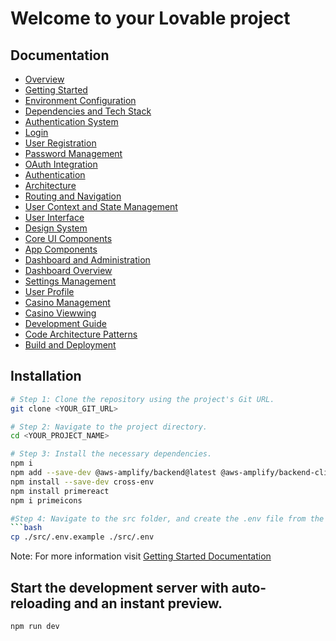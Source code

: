 # Welcome to your Lovable project

## Documentation

- [Overview](/docs/1_Overview.md)
- [Getting Started](/docs/2_Getting_Started.md)
- [Environment Configuration](/docs/3_Environment_Configuration.md)
- [Dependencies and Tech Stack](/docs/4_Dependencies_and_Tech_Stack.md)
- [Authentication System](/docs/5_Authentication_System.md)
- [Login](/docs/6_Login_Flow.md)
- [User Registration](/docs/7_User_Registration.md)
- [Password Management](/docs/8_Password_Management.md)
- [OAuth Integration](/docs/9_OAuth_Integration.md)
- [Authentication](/docs/10_Authentication_Services.md)
- [Architecture](/docs/11_Application_Architecture.md)
- [Routing and Navigation](/docs/12_Routing_and_Navigation.md)
- [User Context and State Management](/docs/13_User_Context_and_State_Management.md)
- [User Interface](/docs/14_User_Interface_Components.md)
- [Design System](/docs/15_Design_System.md)
- [Core UI Components](/docs/16_Core_UI_Components.md)
- [App Components](/docs/17_Application_Components.md)
- [Dashboard and Administration](/docs/18_Dashboard_and_Administration.md)
- [Dashboard Overview](/docs/19_Dashboard_Overview.md)
- [Settings Management](/docs/20_Settings_Management.md)
- [User Profile](/docs/21_User_Profile.md)
- [Casino Management](/docs/22_Casino_Management.md)
- [Casino Viewwing](/docs/24_Casino_Viewing_and_Management.md)
- [Development Guide](/docs/25_Development_Guide.md)
- [Code Architecture Patterns](/docs/26_Code_Architecture_Patterns.md)
- [Build and Deployment](/docs/27_Build_and_Deployment.md)

## Installation

```sh
# Step 1: Clone the repository using the project's Git URL.
git clone <YOUR_GIT_URL>

# Step 2: Navigate to the project directory.
cd <YOUR_PROJECT_NAME>

# Step 3: Install the necessary dependencies.
npm i
npm add --save-dev @aws-amplify/backend@latest @aws-amplify/backend-cli@latest typescript
npm install --save-dev cross-env
npm install primereact
npm i primeicons

#Step 4: Navigate to the src folder, and create the .env file from the .env.example:
```bash
cp ./src/.env.example ./src/.env
```

Note: For more information visit [Getting Started Documentation](/docs/2_Getting_Started.md)

## Start the development server with auto-reloading and an instant preview.

```bash
npm run dev
```

